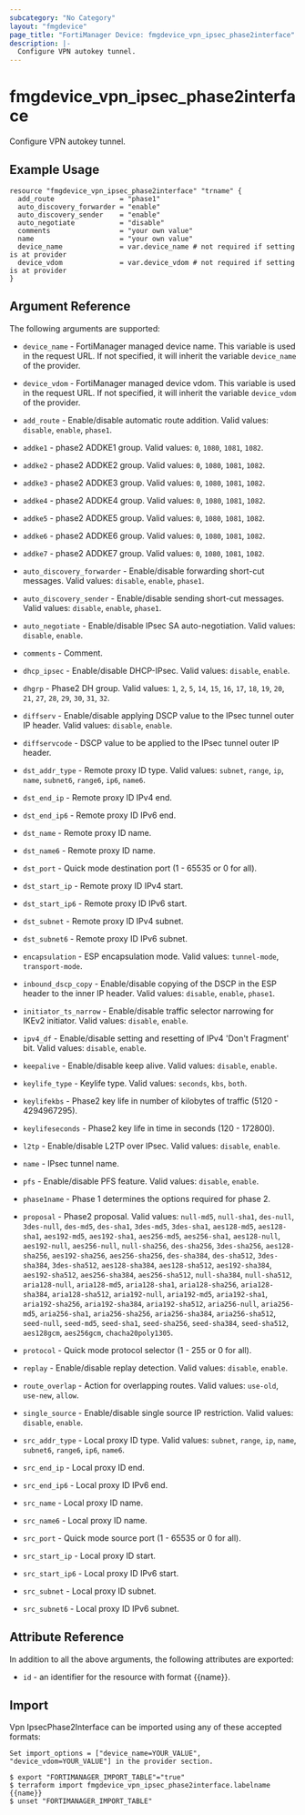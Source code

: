 ```yaml
---
subcategory: "No Category"
layout: "fmgdevice"
page_title: "FortiManager Device: fmgdevice_vpn_ipsec_phase2interface"
description: |-
  Configure VPN autokey tunnel.
---
```


# fmgdevice_vpn_ipsec_phase2interface
Configure VPN autokey tunnel.

## Example Usage

```hcl
resource "fmgdevice_vpn_ipsec_phase2interface" "trname" {
  add_route                = "phase1"
  auto_discovery_forwarder = "enable"
  auto_discovery_sender    = "enable"
  auto_negotiate           = "disable"
  comments                 = "your own value"
  name                     = "your own value"
  device_name              = var.device_name # not required if setting is at provider
  device_vdom              = var.device_vdom # not required if setting is at provider
}
```

## Argument Reference


The following arguments are supported:

* `device_name` - FortiManager managed device name. This variable is used in the request URL. If not specified, it will inherit the variable `device_name` of the provider.
* `device_vdom` - FortiManager managed device vdom. This variable is used in the request URL. If not specified, it will inherit the variable `device_vdom` of the provider.

* `add_route` - Enable/disable automatic route addition. Valid values: `disable`, `enable`, `phase1`.

* `addke1` - phase2 ADDKE1 group. Valid values: `0`, `1080`, `1081`, `1082`.

* `addke2` - phase2 ADDKE2 group. Valid values: `0`, `1080`, `1081`, `1082`.

* `addke3` - phase2 ADDKE3 group. Valid values: `0`, `1080`, `1081`, `1082`.

* `addke4` - phase2 ADDKE4 group. Valid values: `0`, `1080`, `1081`, `1082`.

* `addke5` - phase2 ADDKE5 group. Valid values: `0`, `1080`, `1081`, `1082`.

* `addke6` - phase2 ADDKE6 group. Valid values: `0`, `1080`, `1081`, `1082`.

* `addke7` - phase2 ADDKE7 group. Valid values: `0`, `1080`, `1081`, `1082`.

* `auto_discovery_forwarder` - Enable/disable forwarding short-cut messages. Valid values: `disable`, `enable`, `phase1`.

* `auto_discovery_sender` - Enable/disable sending short-cut messages. Valid values: `disable`, `enable`, `phase1`.

* `auto_negotiate` - Enable/disable IPsec SA auto-negotiation. Valid values: `disable`, `enable`.

* `comments` - Comment.
* `dhcp_ipsec` - Enable/disable DHCP-IPsec. Valid values: `disable`, `enable`.

* `dhgrp` - Phase2 DH group. Valid values: `1`, `2`, `5`, `14`, `15`, `16`, `17`, `18`, `19`, `20`, `21`, `27`, `28`, `29`, `30`, `31`, `32`.

* `diffserv` - Enable/disable applying DSCP value to the IPsec tunnel outer IP header. Valid values: `disable`, `enable`.

* `diffservcode` - DSCP value to be applied to the IPsec tunnel outer IP header.
* `dst_addr_type` - Remote proxy ID type. Valid values: `subnet`, `range`, `ip`, `name`, `subnet6`, `range6`, `ip6`, `name6`.

* `dst_end_ip` - Remote proxy ID IPv4 end.
* `dst_end_ip6` - Remote proxy ID IPv6 end.
* `dst_name` - Remote proxy ID name.
* `dst_name6` - Remote proxy ID name.
* `dst_port` - Quick mode destination port (1 - 65535 or 0 for all).
* `dst_start_ip` - Remote proxy ID IPv4 start.
* `dst_start_ip6` - Remote proxy ID IPv6 start.
* `dst_subnet` - Remote proxy ID IPv4 subnet.
* `dst_subnet6` - Remote proxy ID IPv6 subnet.
* `encapsulation` - ESP encapsulation mode. Valid values: `tunnel-mode`, `transport-mode`.

* `inbound_dscp_copy` - Enable/disable copying of the DSCP in the ESP header to the inner IP header. Valid values: `disable`, `enable`, `phase1`.

* `initiator_ts_narrow` - Enable/disable traffic selector narrowing for IKEv2 initiator. Valid values: `disable`, `enable`.

* `ipv4_df` - Enable/disable setting and resetting of IPv4 'Don't Fragment' bit. Valid values: `disable`, `enable`.

* `keepalive` - Enable/disable keep alive. Valid values: `disable`, `enable`.

* `keylife_type` - Keylife type. Valid values: `seconds`, `kbs`, `both`.

* `keylifekbs` - Phase2 key life in number of kilobytes of traffic (5120 - 4294967295).
* `keylifeseconds` - Phase2 key life in time in seconds (120 - 172800).
* `l2tp` - Enable/disable L2TP over IPsec. Valid values: `disable`, `enable`.

* `name` - IPsec tunnel name.
* `pfs` - Enable/disable PFS feature. Valid values: `disable`, `enable`.

* `phase1name` - Phase 1 determines the options required for phase 2.
* `proposal` - Phase2 proposal. Valid values: `null-md5`, `null-sha1`, `des-null`, `3des-null`, `des-md5`, `des-sha1`, `3des-md5`, `3des-sha1`, `aes128-md5`, `aes128-sha1`, `aes192-md5`, `aes192-sha1`, `aes256-md5`, `aes256-sha1`, `aes128-null`, `aes192-null`, `aes256-null`, `null-sha256`, `des-sha256`, `3des-sha256`, `aes128-sha256`, `aes192-sha256`, `aes256-sha256`, `des-sha384`, `des-sha512`, `3des-sha384`, `3des-sha512`, `aes128-sha384`, `aes128-sha512`, `aes192-sha384`, `aes192-sha512`, `aes256-sha384`, `aes256-sha512`, `null-sha384`, `null-sha512`, `aria128-null`, `aria128-md5`, `aria128-sha1`, `aria128-sha256`, `aria128-sha384`, `aria128-sha512`, `aria192-null`, `aria192-md5`, `aria192-sha1`, `aria192-sha256`, `aria192-sha384`, `aria192-sha512`, `aria256-null`, `aria256-md5`, `aria256-sha1`, `aria256-sha256`, `aria256-sha384`, `aria256-sha512`, `seed-null`, `seed-md5`, `seed-sha1`, `seed-sha256`, `seed-sha384`, `seed-sha512`, `aes128gcm`, `aes256gcm`, `chacha20poly1305`.

* `protocol` - Quick mode protocol selector (1 - 255 or 0 for all).
* `replay` - Enable/disable replay detection. Valid values: `disable`, `enable`.

* `route_overlap` - Action for overlapping routes. Valid values: `use-old`, `use-new`, `allow`.

* `single_source` - Enable/disable single source IP restriction. Valid values: `disable`, `enable`.

* `src_addr_type` - Local proxy ID type. Valid values: `subnet`, `range`, `ip`, `name`, `subnet6`, `range6`, `ip6`, `name6`.

* `src_end_ip` - Local proxy ID end.
* `src_end_ip6` - Local proxy ID IPv6 end.
* `src_name` - Local proxy ID name.
* `src_name6` - Local proxy ID name.
* `src_port` - Quick mode source port (1 - 65535 or 0 for all).
* `src_start_ip` - Local proxy ID start.
* `src_start_ip6` - Local proxy ID IPv6 start.
* `src_subnet` - Local proxy ID subnet.
* `src_subnet6` - Local proxy ID IPv6 subnet.


## Attribute Reference

In addition to all the above arguments, the following attributes are exported:
* `id` - an identifier for the resource with format {{name}}.

## Import

Vpn IpsecPhase2Interface can be imported using any of these accepted formats:
```
Set import_options = ["device_name=YOUR_VALUE", "device_vdom=YOUR_VALUE"] in the provider section.

$ export "FORTIMANAGER_IMPORT_TABLE"="true"
$ terraform import fmgdevice_vpn_ipsec_phase2interface.labelname {{name}}
$ unset "FORTIMANAGER_IMPORT_TABLE"
```

